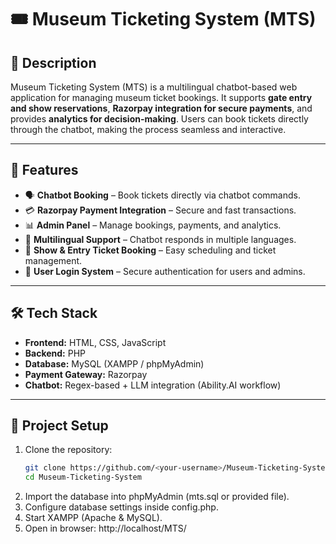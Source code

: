 # 🎟️ Museum Ticketing System (MTS)

## 📌 Description
Museum Ticketing System (MTS) is a multilingual chatbot-based web application for managing museum ticket bookings. It supports **gate entry and show reservations**, **Razorpay integration for secure payments**, and provides **analytics for decision-making**. Users can book tickets directly through the chatbot, making the process seamless and interactive.

---

## 🚀 Features
- 🗣️ **Chatbot Booking** – Book tickets directly via chatbot commands.
- 💳 **Razorpay Payment Integration** – Secure and fast transactions.
- 📊 **Admin Panel** – Manage bookings, payments, and analytics.
- 🔄 **Multilingual Support** – Chatbot responds in multiple languages.
- 📅 **Show & Entry Ticket Booking** – Easy scheduling and ticket management.
- 👤 **User Login System** – Secure authentication for users and admins.

---

## 🛠️ Tech Stack
- **Frontend:** HTML, CSS, JavaScript  
- **Backend:** PHP  
- **Database:** MySQL (XAMPP / phpMyAdmin)  
- **Payment Gateway:** Razorpay  
- **Chatbot:** Regex-based + LLM integration (Ability.AI workflow)

---

## 📂 Project Setup
1. Clone the repository:
   ```bash
   git clone https://github.com/<your-username>/Museum-Ticketing-System.git
   cd Museum-Ticketing-System
2. Import the database into phpMyAdmin (mts.sql or provided file).
3. Configure database settings inside config.php.
4. Start XAMPP (Apache & MySQL).
5. Open in browser: http://localhost/MTS/
